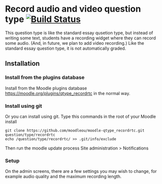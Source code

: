 # Record audio and video question type [![Build Status](https://travis-ci.com/moodleou/moodle-qtype_recordrtc.svg?branch=master)](https://travis-ci.com/moodleou/moodle-qtype_recordrtc)

This question type is like the standard essay qusetion type, but instead
of writing some text, students have a recording widget where they can
record some audio. (And, in future, we plan to add video recording.)
Like the standard essay question type, it is not automatically graded.

## Installation

### Install from the plugins database

Install from the Moodle plugins database https://moodle.org/plugins/qtype_recordrtc
in the normal way.

### Install using git

Or you can install using git. Type this commands in the root of your Moodle install

    git clone https://github.com/moodleou/moodle-qtype_recordrtc.git question/type/recordrtc
    echo /question/type/recordrtc/ >> .git/info/exclude

Then run the moodle update process
Site administration > Notifications

### Setup

On the admin screens, there are a few settings you may wish to change, for example
audio quality and the maximum recording length.
